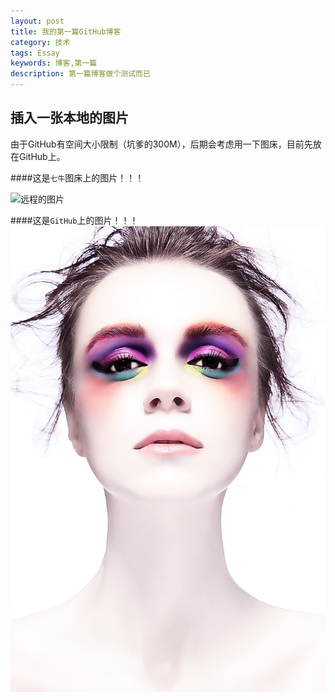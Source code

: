 ```yaml
---
layout: post
title: 我的第一篇GitHub博客
category: 技术
tags: Essay
keywords: 博客,第一篇
description: 第一篇博客做个测试而已
---
```


## 插入一张本地的图片

由于GitHub有空间大小限制（坑爹的300M），后期会考虑用一下图床，目前先放在GitHub上。


####这是`七牛`图床上的图片！！！

![远程的图片](http://oxpypycim.bkt.clouddn.com/S2NtRjhJUzJUaWZlQlBwZk1OY21zeHhsb1RPSFh5bEVaaWtrS01VenJyQ29jSHFJR1RiR2N3PT0.jpg)


####这是`GitHub`上的图片！！！
![S2NtRjhJUzJUaWZlQlBwZk1OY21zeHhsb1RPSFh5bEVaaWtrS01VenJyQ29jSHFJR1RiR2N3PT0](/images/S2NtRjhJUzJUaWZlQlBwZk1OY21zeHhsb1RPSFh5bEVaaWtrS01VenJyQ29jSHFJR1RiR2N3PT0.jpg)


